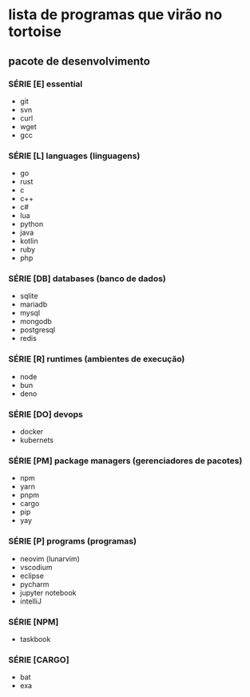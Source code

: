 # lista de programas que virão no tortoise

## pacote de desenvolvimento

### SÉRIE [E] essential

* git
* svn
* curl
* wget
* gcc

### SÉRIE [L] languages (linguagens)

* go
* rust
* c
* c++
* c#
* lua
* python
* java
* kotlin
* ruby
* php

### SÉRIE [DB] databases (banco de dados)

* sqlite
* mariadb
* mysql
* mongodb
* postgresql
* redis

### SÉRIE [R] runtimes (ambientes de execução)
* node
* bun
* deno

### SÉRIE [DO] devops
* docker
* kubernets

### SÉRIE [PM] package managers (gerenciadores de pacotes)
* npm
* yarn
* pnpm
* cargo
* pip
* yay

### SÉRIE [P] programs (programas)
* neovim (lunarvim)
* vscodium
* eclipse
* pycharm
* jupyter notebook
* intelliJ

### SÉRIE [NPM]
* taskbook

### SÉRIE [CARGO]
* bat
* exa

